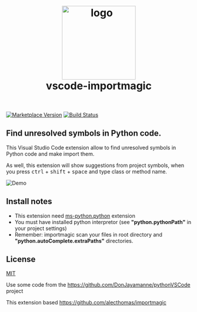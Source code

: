 <h1 align="center">
  <br>
    <img src="https://github.com/pilat/vscode-importmagic/blob/master/images/icon.png?raw=true" alt="logo" width="200">
  <br>
  vscode-importmagic
  <br>
  <br>
</h1>

[![Marketplace Version](https://vsmarketplacebadge.apphb.com/version/brainfit.vscode-importmagic.svg)](https://marketplace.visualstudio.com/items?itemName=brainfit.vscode-importmagic) 
[![Build Status](https://travis-ci.org/pilat/vscode-importmagic.svg?branch=master)](https://travis-ci.org/pilat/vscode-importmagic)

## Find unresolved symbols in Python code.

This Visual Studio Code extension allow to find unresolved symbols in Python code and make import them.

As well, this extension will show suggestions from project symbols, when you press <kbd>ctrl</kbd> + <kbd>shift</kbd> + <kbd>space</kbd> and type class or method name.



![Demo](https://github.com/pilat/vscode-importmagic/blob/master/images/presentation.gif?raw=true)


## Install notes
- This extension need [ms-python.python](https://marketplace.visualstudio.com/items?itemName=ms-python.python) extension
- You must have installed python interpretor (see **"python.pythonPath"** in your project settings)
- Remember: importmagic scan your files in root directory and **"python.autoComplete.extraPaths"** directories.


## License 
[MIT](LICENSE)

Use some code from the https://github.com/DonJayamanne/pythonVSCode project

This extension based https://github.com/alecthomas/importmagic
